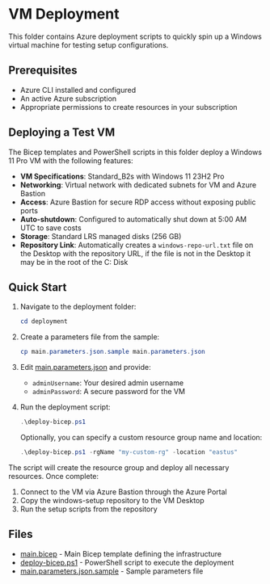 # VM Deployment

This folder contains Azure deployment scripts to quickly spin up a Windows virtual machine for testing setup configurations.

## Prerequisites

- Azure CLI installed and configured
- An active Azure subscription
- Appropriate permissions to create resources in your subscription

## Deploying a Test VM

The Bicep templates and PowerShell scripts in this folder deploy a Windows 11 Pro VM with the following features:

- **VM Specifications**: Standard_B2s with Windows 11 23H2 Pro
- **Networking**: Virtual network with dedicated subnets for VM and Azure Bastion
- **Access**: Azure Bastion for secure RDP access without exposing public ports
- **Auto-shutdown**: Configured to automatically shut down at 5:00 AM UTC to save costs
- **Storage**: Standard LRS managed disks (256 GB)
- **Repository Link**: Automatically creates a `windows-repo-url.txt` file on the Desktop with the repository URL, if the file is not in the Desktop it may be in the root of the C: Disk

## Quick Start

1. Navigate to the deployment folder:
   ```powershell
   cd deployment
   ```

2. Create a parameters file from the sample:
   ```powershell
   cp main.parameters.json.sample main.parameters.json
   ```

3. Edit [main.parameters.json](./main.parameters.json) and provide:
   - `adminUsername`: Your desired admin username
   - `adminPassword`: A secure password for the VM

4. Run the deployment script:
   ```powershell
   .\deploy-bicep.ps1
   ```

   Optionally, you can specify a custom resource group name and location:
   ```powershell
   .\deploy-bicep.ps1 -rgName "my-custom-rg" -location "eastus"
   ```

The script will create the resource group and deploy all necessary resources. Once complete:

1. Connect to the VM via Azure Bastion through the Azure Portal
2. Copy the windows-setup repository to the VM Desktop
3. Run the setup scripts from the repository

## Files

- [main.bicep](./main.bicep) - Main Bicep template defining the infrastructure
- [deploy-bicep.ps1](./deploy-bicep.ps1) - PowerShell script to execute the deployment
- [main.parameters.json.sample](./main.parameters.json.sample) - Sample parameters file
